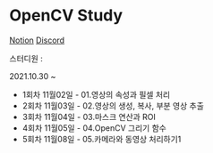 # OpenCV Study 

[Notion](https://www.notion.so/modulabs/OpenCV-823c298baecb46e2b9fdf789f7287f60)
[Discord](https://discord.com/channels/905647017513091142/905647017513091145)

스터디원 : 

2021.10.30 ~ 


* 1회차 11월02일 - 01.영상의 속성과 필셀 처리
* 2회차 11월03일 - 02.영상의 생성, 복사, 부분 영상 추출
* 3회차 11월04일 - 03.마스크 연산과 ROI
* 4회차 11월05일 - 04.OpenCV 그리기 함수
* 5회차 11월08일 - 05.카메라와 동영상 처리하기1
